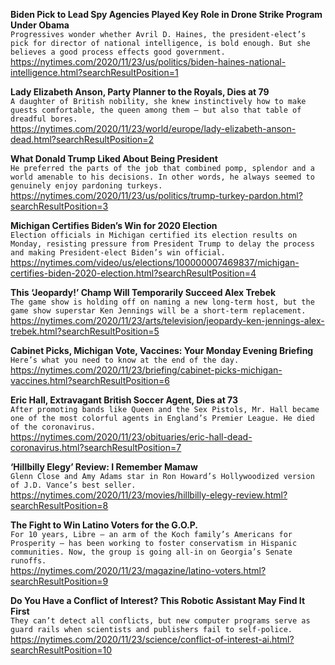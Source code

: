 **Biden Pick to Lead Spy Agencies Played Key Role in Drone Strike Program Under Obama**\
`Progressives wonder whether Avril D. Haines, the president-elect’s pick for director of national intelligence, is bold enough. But she believes a good process effects good government.`\
https://nytimes.com/2020/11/23/us/politics/biden-haines-national-intelligence.html?searchResultPosition=1

**Lady Elizabeth Anson, Party Planner to the Royals, Dies at 79**\
`A daughter of British nobility, she knew instinctively how to make guests comfortable, the queen among them — but also that table of dreadful bores.`\
https://nytimes.com/2020/11/23/world/europe/lady-elizabeth-anson-dead.html?searchResultPosition=2

**What Donald Trump Liked About Being President**\
`He preferred the parts of the job that combined pomp, splendor and a world amenable to his decisions. In other words, he always seemed to genuinely enjoy pardoning turkeys.`\
https://nytimes.com/2020/11/23/us/politics/trump-turkey-pardon.html?searchResultPosition=3

**Michigan Certifies Biden’s Win for 2020 Election**\
`Election officials in Michigan certified its election results on Monday, resisting pressure from President Trump to delay the process and making President-elect Biden’s win official.`\
https://nytimes.com/video/us/elections/100000007469837/michigan-certifies-biden-2020-election.html?searchResultPosition=4

**This ‘Jeopardy!’ Champ Will Temporarily Succeed Alex Trebek**\
`The game show is holding off on naming a new long-term host, but the game show superstar Ken Jennings will be a short-term replacement.`\
https://nytimes.com/2020/11/23/arts/television/jeopardy-ken-jennings-alex-trebek.html?searchResultPosition=5

**Cabinet Picks, Michigan Vote, Vaccines: Your Monday Evening Briefing**\
`Here’s what you need to know at the end of the day.`\
https://nytimes.com/2020/11/23/briefing/cabinet-picks-michigan-vaccines.html?searchResultPosition=6

**Eric Hall, Extravagant British Soccer Agent, Dies at 73**\
`After promoting bands like Queen and the Sex Pistols, Mr. Hall became one of the most colorful agents in England’s Premier League. He died of the coronavirus.`\
https://nytimes.com/2020/11/23/obituaries/eric-hall-dead-coronavirus.html?searchResultPosition=7

**‘Hillbilly Elegy’ Review: I Remember Mamaw**\
`Glenn Close and Amy Adams star in Ron Howard’s Hollywoodized version of J.D. Vance’s best seller.`\
https://nytimes.com/2020/11/23/movies/hillbilly-elegy-review.html?searchResultPosition=8

**The Fight to Win Latino Voters for the G.O.P.**\
`For 10 years, Libre — an arm of the Koch family’s Americans for Prosperity — has been working to foster conservatism in Hispanic communities. Now, the group is going all-in on Georgia’s Senate runoffs.`\
https://nytimes.com/2020/11/23/magazine/latino-voters.html?searchResultPosition=9

**Do You Have a Conflict of Interest? This Robotic Assistant May Find It First**\
`They can’t detect all conflicts, but new computer programs serve as guard rails when scientists and publishers fail to self-police.`\
https://nytimes.com/2020/11/23/science/conflict-of-interest-ai.html?searchResultPosition=10

